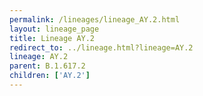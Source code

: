 ```yaml
---
permalink: /lineages/lineage_AY.2.html
layout: lineage_page
title: Lineage AY.2
redirect_to: ../lineage.html?lineage=AY.2
lineage: AY.2
parent: B.1.617.2
children: ['AY.2']
---
```

